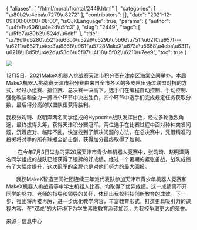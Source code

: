 {
    "aliases": [
        "/html/moral/frontal/2449.html"
    ],
    "categories": [
        "\u80b2\u4eba\u7279\u8272"
    ],
    "contributors": [],
    "date": "2021-12-09T00:00:00+08:00",
    "isCJKLanguage": true,
    "params": {
        "author": "\u4fe1\u606f\u4e2d\u5fc3"
    },
    "slug": "2449",
    "tags": [
        "\u5fb7\u80b2\u524d\u6cbf"
    ],
    "title": "\u79d1\u6280\u521b\u65b0\u52a9\u529b\u5b66\u751f\u6210\u957f---\u6211\u6821\u4ee3\u8868\u961f\u5728MakeX\u673a\u5668\u4eba\u6311\u6218\u8d5b\u4e2d\u53d6\u5f97\u4f18\u5f02\u6210\u7ee9",
    "toc": true
}

![](https://cdn.tfls.online/mirror/full/3f5fc5dd934054673aef05ceba3f6221d065f766.jpg)




12月5日，2021MakeX机器人挑战赛天津市积分赛在津南区海棠空间举办。本届MakeX机器人挑战赛天津市积分赛由来自全市各区的多支队伍通过联盟对抗的方式，经过小组赛、排位赛、总决赛一决高下。选手们在编程自动控制、手动控制、强化改装和全力一搏四个环节中决出胜负，四个环节中选手们完成规定任务获取分数，最后得分高的联盟队伍获得胜利。




我校张昀琦、赵明泽两名同学组成的Hypocrite战队发挥出色，经过多轮激烈角逐，最终拔得头筹，获得天津积分赛冠军。两位选手在比赛过程中面对种种突发问题，沉着应对、临阵不乱，快速找到了解决问题的方法。在总决赛中，凭借精准的投掷将对手的所有球瓶全部击倒，获得加分最终取得了胜利。




        在今年7月3日举办的第20届天津市青少年机器人竞赛中，张昀琦、赵明泽两名同学组成的战队已经获得了银牌的好成绩。经过一个暑期的紧张备战，战队成绩有了大幅度提升，这次冠军的金牌也是对他们努力的最大回报。




       我校MakeX智造空间社团连续三年派代表队参加天津市青少年机器人竞赛和MakeX机器人挑战赛等中学生机器人比赛，均取得了优异成绩。这一成绩离不开同学的努力、老师的指导和领导的关怀，体现出我校科技创新教育的成效。下一步，社团将再接再厉，进一步优化教学内容，丰富教育形式，打造更具吸引力的课程内容，在“双减”的大环境下为学生素质教育添砖加瓦，为我校争取更大的荣誉。




  






来源：信息中心




                                               


